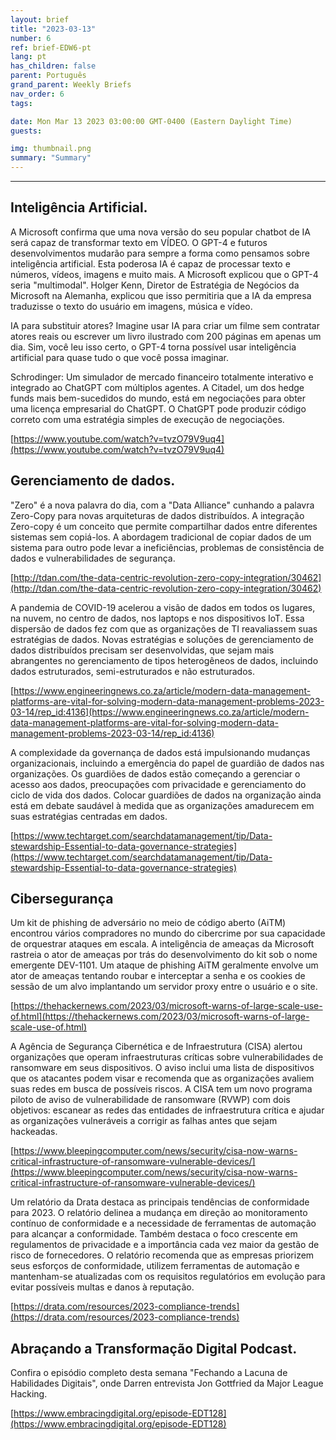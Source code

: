 ```yaml
---
layout: brief
title: "2023-03-13"
number: 6
ref: brief-EDW6-pt
lang: pt
has_children: false
parent: Português
grand_parent: Weekly Briefs
nav_order: 6
tags:

date: Mon Mar 13 2023 03:00:00 GMT-0400 (Eastern Daylight Time)
guests:

img: thumbnail.png
summary: "Summary"
---
```




---

## Inteligência Artificial.

A Microsoft confirma que uma nova versão do seu popular chatbot de IA será capaz de transformar texto em VÍDEO. O GPT-4 e futuros desenvolvimentos mudarão para sempre a forma como pensamos sobre inteligência artificial. Esta poderosa IA é capaz de processar texto e números, vídeos, imagens e muito mais. A Microsoft explicou que o GPT-4 seria "multimodal". Holger Kenn, Diretor de Estratégia de Negócios da Microsoft na Alemanha, explicou que isso permitiria que a IA da empresa traduzisse o texto do usuário em imagens, música e vídeo.

IA para substituir atores? Imagine usar IA para criar um filme sem contratar atores reais ou escrever um livro ilustrado com 200 páginas em apenas um dia. Sim, você leu isso certo, o GPT-4 torna possível usar inteligência artificial para quase tudo o que você possa imaginar.

Schrodinger: Um simulador de mercado financeiro totalmente interativo e integrado ao ChatGPT com múltiplos agentes. A Citadel, um dos hedge funds mais bem-sucedidos do mundo, está em negociações para obter uma licença empresarial do ChatGPT. O ChatGPT pode produzir código correto com uma estratégia simples de execução de negociações.

[https://www.youtube.com/watch?v=tvzO79V9uq4](https://www.youtube.com/watch?v=tvzO79V9uq4)

## Gerenciamento de dados.

"Zero" é a nova palavra do dia, com a "Data Alliance" cunhando a palavra Zero-Copy para novas arquiteturas de dados distribuídos. A integração Zero-copy é um conceito que permite compartilhar dados entre diferentes sistemas sem copiá-los. A abordagem tradicional de copiar dados de um sistema para outro pode levar a ineficiências, problemas de consistência de dados e vulnerabilidades de segurança.

[http://tdan.com/the-data-centric-revolution-zero-copy-integration/30462](http://tdan.com/the-data-centric-revolution-zero-copy-integration/30462)

A pandemia de COVID-19 acelerou a visão de dados em todos os lugares, na nuvem, no centro de dados, nos laptops e nos dispositivos IoT. Essa dispersão de dados fez com que as organizações de TI reavaliassem suas estratégias de dados. Novas estratégias e soluções de gerenciamento de dados distribuídos precisam ser desenvolvidas, que sejam mais abrangentes no gerenciamento de tipos heterogêneos de dados, incluindo dados estruturados, semi-estruturados e não estruturados.

[https://www.engineeringnews.co.za/article/modern-data-management-platforms-are-vital-for-solving-modern-data-management-problems-2023-03-14/rep_id:4136](https://www.engineeringnews.co.za/article/modern-data-management-platforms-are-vital-for-solving-modern-data-management-problems-2023-03-14/rep_id:4136)

A complexidade da governança de dados está impulsionando mudanças organizacionais, incluindo a emergência do papel de guardião de dados nas organizações. Os guardiões de dados estão começando a gerenciar o acesso aos dados, preocupações com privacidade e gerenciamento do ciclo de vida dos dados. Colocar guardiões de dados na organização ainda está em debate saudável à medida que as organizações amadurecem em suas estratégias centradas em dados.

[https://www.techtarget.com/searchdatamanagement/tip/Data-stewardship-Essential-to-data-governance-strategies](https://www.techtarget.com/searchdatamanagement/tip/Data-stewardship-Essential-to-data-governance-strategies)

## Cibersegurança

Um kit de phishing de adversário no meio de código aberto (AiTM) encontrou vários compradores no mundo do cibercrime por sua capacidade de orquestrar ataques em escala. A inteligência de ameaças da Microsoft rastreia o ator de ameaças por trás do desenvolvimento do kit sob o nome emergente DEV-1101. Um ataque de phishing AiTM geralmente envolve um ator de ameaças tentando roubar e interceptar a senha e os cookies de sessão de um alvo implantando um servidor proxy entre o usuário e o site.

[https://thehackernews.com/2023/03/microsoft-warns-of-large-scale-use-of.html](https://thehackernews.com/2023/03/microsoft-warns-of-large-scale-use-of.html)

A Agência de Segurança Cibernética e de Infraestrutura (CISA) alertou organizações que operam infraestruturas críticas sobre vulnerabilidades de ransomware em seus dispositivos. O aviso inclui uma lista de dispositivos que os atacantes podem visar e recomenda que as organizações avaliem suas redes em busca de possíveis riscos. A CISA tem um novo programa piloto de aviso de vulnerabilidade de ransomware (RVWP) com dois objetivos: escanear as redes das entidades de infraestrutura crítica e ajudar as organizações vulneráveis a corrigir as falhas antes que sejam hackeadas.

[https://www.bleepingcomputer.com/news/security/cisa-now-warns-critical-infrastructure-of-ransomware-vulnerable-devices/](https://www.bleepingcomputer.com/news/security/cisa-now-warns-critical-infrastructure-of-ransomware-vulnerable-devices/)

Um relatório da Drata destaca as principais tendências de conformidade para 2023. O relatório delinea a mudança em direção ao monitoramento contínuo de conformidade e a necessidade de ferramentas de automação para alcançar a conformidade. Também destaca o foco crescente em regulamentos de privacidade e a importância cada vez maior da gestão de risco de fornecedores. O relatório recomenda que as empresas priorizem seus esforços de conformidade, utilizem ferramentas de automação e mantenham-se atualizadas com os requisitos regulatórios em evolução para evitar possíveis multas e danos à reputação.

[https://drata.com/resources/2023-compliance-trends](https://drata.com/resources/2023-compliance-trends)

## Abraçando a Transformação Digital Podcast.

Confira o episódio completo desta semana "Fechando a Lacuna de Habilidades Digitais", onde Darren entrevista Jon Gottfried da Major League Hacking.

[https://www.embracingdigital.org/episode-EDT128](https://www.embracingdigital.org/episode-EDT128)



